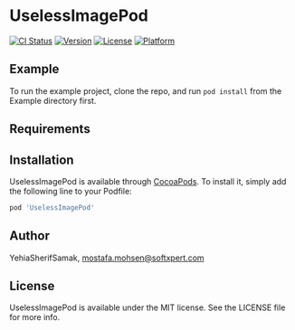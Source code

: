 # UselessImagePod

[![CI Status](https://img.shields.io/travis/YehiaSherifSamak/UselessImagePod.svg?style=flat)](https://travis-ci.org/YehiaSherifSamak/UselessImagePod)
[![Version](https://img.shields.io/cocoapods/v/UselessImagePod.svg?style=flat)](https://cocoapods.org/pods/UselessImagePod)
[![License](https://img.shields.io/cocoapods/l/UselessImagePod.svg?style=flat)](https://cocoapods.org/pods/UselessImagePod)
[![Platform](https://img.shields.io/cocoapods/p/UselessImagePod.svg?style=flat)](https://cocoapods.org/pods/UselessImagePod)

## Example

To run the example project, clone the repo, and run `pod install` from the Example directory first.

## Requirements

## Installation

UselessImagePod is available through [CocoaPods](https://cocoapods.org). To install
it, simply add the following line to your Podfile:

```ruby
pod 'UselessImagePod'
```

## Author

YehiaSherifSamak, mostafa.mohsen@softxpert.com

## License

UselessImagePod is available under the MIT license. See the LICENSE file for more info.
